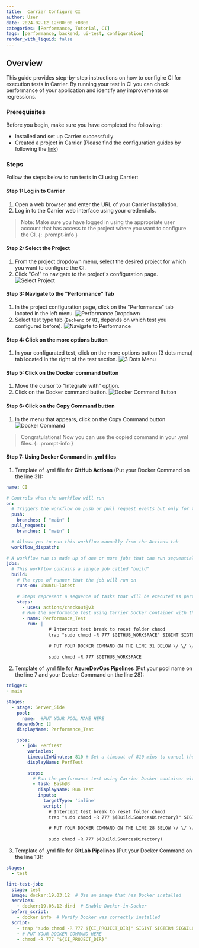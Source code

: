 ```yaml
---
title:  Carrier Configure CI
author: User
date: 2024-02-12 12:00:00 +0800
categories: [Performance, Tutorial, CI]
tags: [performance, backend, ui-test, configuration]
render_with_liquid: false
---
```


## Overview

This guide provides step-by-step instructions on how to configire CI for execution tests in Carrier. By running your test in CI you can check performance of your application and identify any improvements or regressions.

### Prerequisites

Before you begin, make sure you have completed the following:

- Installed and set up Carrier successfully
- Created a project in Carrier (Please find the configuration guides by following the [link](https://getcarrier.io/categories/performance-tutorial/#page-category))

### Steps

Follow the steps below to run tests in CI using Carrier:

#### Step 1: Log in to Carrier

1. Open a web browser and enter the URL of your Carrier installation.
2. Log in to the Carrier web interface using your credentials.

> Note: Make sure you have logged in using the appropriate user account that has access to the project where you want to configure the CI.
{: .prompt-info }

#### Step 2: Select the Project

1. From the project dropdown menu, select the desired project for which you want to configure the CI.
2. Click "Go!" to navigate to the project's configuration page.
![Select Project](/assets/posts_img/select_prj.png)

#### Step 3: Navigate to the "Performance" Tab

1. In the project configuration page, click on the "Performance" tab located in the left menu.
![Performance Dropdown](/assets/posts_img/performance_dropdown.png)
2. Select test type tab (`Backend` or `UI`, depends on which test you configured before).
![Navigate to Performance](/assets/posts_img/backend_and_ui_tab.png)

#### Step 4: Click on the more options button

1. In your configurated test, click on the more options button (3 dots menu) tab located in the right of the test section.
![3 Dots Menu](/assets/posts_img/3_dots_menu.png)

#### Step 5: Click on the Docker command button

1. Move the cursor to "Integrate with" option.
2. Click on the Docker command button.
![Docker Command Button](/assets/posts_img/docker_command_btn.png)

#### Step 6: Click on the Copy Command button

1. In the menu that appears, click on the Copy Command button
![Docker Command](/assets/posts_img/docker_command.png)

> Congratulations! Now you can use the copied command in your .yml files.
{: .prompt-info }

#### Step 7: Using Docker Command in .yml files

1. Template of .yml file for **GitHub Actions** (Put your Docker Command on the line 31):

```yml
name: CI

# Controls when the workflow will run
on:
  # Triggers the workflow on push or pull request events but only for the "main" branch
  push:
    branches: [ "main" ]
  pull_request:
    branches: [ "main" ]

  # Allows you to run this workflow manually from the Actions tab
  workflow_dispatch:

# A workflow run is made up of one or more jobs that can run sequentially or in parallel
jobs:
  # This workflow contains a single job called "build"
  build:
    # The type of runner that the job will run on
    runs-on: ubuntu-latest

    # Steps represent a sequence of tasks that will be executed as part of the job
    steps:
      - uses: actions/checkout@v3
      # Run the performance test using Carrier Docker container with the provided parameters
      - name: Performance_Test
        run: |
                # Intercept test break to reset folder chmod
                trap "sudo chmod -R 777 $GITHUB_WORKSPACE" SIGINT SIGTERM SIGKILL
              
                # PUT YOUR DOCKER COMMAND ON THE LINE 31 BELOW \/ \/ \/
                               
                sudo chmod -R 777 $GITHUB_WORKSPACE
```
2. Template of .yml file for **AzureDevOps Pipelines** (Put your pool name on the line 7 and your Docker Command on the line 28):

```yml
trigger:
- main

stages:
  - stage: Server_Side
    pool:
      name:  #PUT YOUR POOL NAME HERE
    dependsOn: []
    displayName: Performance_Test

    jobs:
      - job: PerfTest
        variables:
        timeoutInMinutes: 810 # Set a timeout of 810 mins to cancel the job automatically if it exceeds the limit
        displayName: PerfTest

        steps:
          # Run the performance test using Carrier Docker container with the provided parameters
          - task: Bash@3
            displayName: Run Test
            inputs:
              targetType: 'inline'
              script: |
                # Intercept test break to reset folder chmod
                trap "sudo chmod -R 777 $(Build.SourcesDirectory)" SIGINT SIGTERM SIGKILL
              
                # PUT YOUR DOCKER COMMAND ON THE LINE 28 BELOW \/ \/ \/          
                
                sudo chmod -R 777 $(Build.SourcesDirectory)
```
3. Template of .yml file for **GitLab Pipelines** (Put your Docker Command on the line 13):

```yml
stages:
  - test

lint-test-job:
  stage: test
  image: docker:19.03.12  # Use an image that has Docker installed
  services:
    - docker:19.03.12-dind  # Enable Docker-in-Docker
  before_script:
    - docker info  # Verify Docker was correctly installed
  script:
    - trap "sudo chmod -R 777 ${CI_PROJECT_DIR}" SIGINT SIGTERM SIGKILL
    - # PUT YOUR DOCKER COMMAND HERE
    - chmod -R 777 "${CI_PROJECT_DIR}"
```